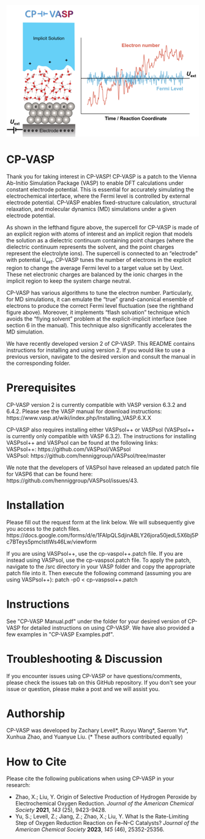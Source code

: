 ![CP-VASP image](https://github.com/yuanyue-liu-group/CP-VASP/blob/main/CP-VASP.jpg?raw=true)

# CP-VASP
<p>Thank you for taking interest in CP-VASP! CP-VASP is a patch to the Vienna Ab-Initio Simulation Package (VASP) to enable DFT calculations under constant electrode potential. This is essential for accurately simulating the electrochemical interface, where the Fermi level is controlled by external electrode potential. CP-VASP enables fixed-structure calculation, structural relaxation, and molecular dynamics (MD) simulations under a given electrode potential. </p>

<p>As shown in the lefthand figure above, the supercell for CP-VASP is made of an explicit region with atoms of interest and an implicit region that models the solution as a dielectric continuum containing point charges (where the dielectric continuum represents the solvent, and the point charges represent the electrolyte ions). The supercell is connected to an “electrode” with potential U<sub>ext</sub>. CP-VASP tunes the number of electrons in the explicit region to change the average Fermi level to a target value set by Uext. These net electronic charges are balanced by the ionic charges in the implicit region to keep the system charge neutral. </p>

<p>CP-VASP has various algorithms to tune the electron number. Particularly, for MD simulations, it can emulate the “true” grand-canonical ensemble of electrons to produce the correct Fermi level fluctuation (see the righthand figure above). Moreover, it implements “flash solvation” technique which avoids the “flying solvent” problem at the explicit-implicit interface (see section 6 in the manual). This technique also significantly accelerates the MD simulation. </p>

<p>We have recently developed version 2 of CP-VASP. This README contains instructions for installing and using version 2. If you would like to use a previous version, navigate to the desired version and consult the manual in the corresponding folder.</p>

# Prerequisites
<p>CP-VASP version 2 is currently compatible with VASP version 6.3.2 and 6.4.2. Please see the VASP manual for download instructions:  
    https://www.vasp.at/wiki/index.php/Installing_VASP.6.X.X</p>

<p>CP-VASP also requires installing either VASPsol++ or VASPsol (VASPsol++ is currently only compatible with VASP 6.3.2). The instructions for installing VASPsol++ and VASPsol can be found at the following links:<br>
    VASPsol++: https://github.com/VASPsol/VASPsol<br>
    VASPsol: https://github.com/henniggroup/VASPsol/tree/master</p>

<p>We note that the developers of VASPsol have released an updated patch file for VASP6 that can be found here:  <br>
    https://github.com/henniggroup/VASPsol/issues/43.</p>

# Installation
<p>Please fill out the request form at the link below. We will subsequently give you access to the patch files. <br>
    https://docs.google.com/forms/d/e/1FAIpQLSdjinABLY26jora50jedL5X6bj5Pc7BTeys5pmclstlWs46Lw/viewform </p>

<p>If you are using VASPsol++, use the cp-vaspol++.patch file. If you are instead using VASPsol, use the cp-vaspsol.patch file. To apply the patch, navigate to the /src directory in your VASP folder and copy the appropriate patch file into it. Then execute the following command (assuming you are using VASPsol++):  
    patch -p0 < cp-vaspsol++.patch </p>

# Instructions
<p>See "CP-VASP Manual.pdf" under the folder for your desired version of CP-VASP for detailed instructions on using CP-VASP. We have also provided a few examples in "CP-VASP Examples.pdf".</p>

# Troubleshooting & Discussion
<p>If you encounter issues using CP-VASP or have questions/comments, please check the issues tab on this GitHub repository. If you don't see your issue or question, please make a post and we will assist you. </p>

# Authorship
<p>CP-VASP was developed by Zachary Levell*, Ruoyu Wang*, Saerom Yu*, Xunhua Zhao, and Yuanyue Liu. (* These authors contributed equally) </p>

# How to Cite
<p>Please cite the following publications when using CP-VASP in your research: <br>
<ul>
    <li>Zhao, X.; Liu, Y. Origin of Selective Production of Hydrogen Peroxide by Electrochemical Oxygen Reduction. <em>Journal of the American Chemical Society</em> <strong>2021</strong>, <em>143</em> (25), 9423-9428.</li>
    <li>Yu, S.; Levell, Z.; Jiang, Z.; Zhao, X.; Liu, Y. What Is the Rate-Limiting Step of Oxygen Reduction Reaction on Fe–N–C Catalysts? <em>Journal of the American Chemical Society</em> <strong>2023</strong>, <em>145</em> (46), 25352-25356.</li>
</ul></p>
